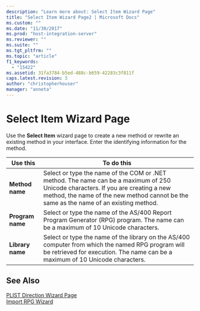 ```yaml
---
description: "Learn more about: Select Item Wizard Page"
title: "Select Item Wizard Page2 | Microsoft Docs"
ms.custom: ""
ms.date: "11/30/2017"
ms.prod: "host-integration-server"
ms.reviewer: ""
ms.suite: ""
ms.tgt_pltfrm: ""
ms.topic: "article"
f1_keywords: 
  - "15422"
ms.assetid: 31fa3784-b5ed-488c-b659-42283c3f811f
caps.latest.revision: 3
author: "christopherhouser"
manager: "anneta"
---
```

# Select Item Wizard Page
Use the **Select Item** wizard page to create a new method or rewrite an existing method in your interface. Enter the identifying information for the method.  
  
|Use this|To do this|  
|--------------|----------------|  
|**Method name**|Select or type the name of the COM or .NET method. The name can be a maximum of 250 Unicode characters. If you are creating a new method, the name of the new method cannot be the same as the name of an existing method.|  
|**Program name**|Select or type the name of the AS/400 Report Program Generator (RPG) program. The name can be a maximum of 10 Unicode characters.|  
|**Library name**|Select or type the name of the library on the AS/400 computer from which the named RPG program will be retrieved for execution. The name can be a maximum of 10 Unicode characters.|  
  
## See Also  
 [PLIST Direction Wizard Page](../core/plist-direction-wizard-page2.md)   
 [Import RPG Wizard](../core/import-rpg-wizard2.md)
